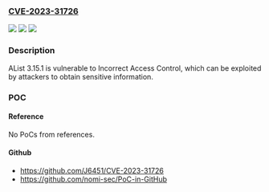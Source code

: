 ### [CVE-2023-31726](https://cve.mitre.org/cgi-bin/cvename.cgi?name=CVE-2023-31726)
![](https://img.shields.io/static/v1?label=Product&message=n%2Fa&color=blue)
![](https://img.shields.io/static/v1?label=Version&message=n%2Fa&color=blue)
![](https://img.shields.io/static/v1?label=Vulnerability&message=n%2Fa&color=brighgreen)

### Description

AList 3.15.1 is vulnerable to Incorrect Access Control, which can be exploited by attackers to obtain sensitive information.

### POC

#### Reference
No PoCs from references.

#### Github
- https://github.com/J6451/CVE-2023-31726
- https://github.com/nomi-sec/PoC-in-GitHub


